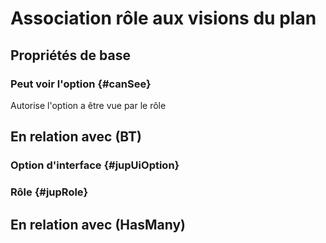 # Association rôle aux visions du plan



## Propriétés de base

### Peut voir l'option {#canSee}
        
Autorise l'option a être vue par le rôle

## En relation avec (BT)

### Option d'interface {#jupUiOption}
        

### Rôle {#jupRole}
        


## En relation avec (HasMany)



<!--- THIS FILE IS GENERATED PLEASE DO NOT EDIT IT DIRECTLY --->
